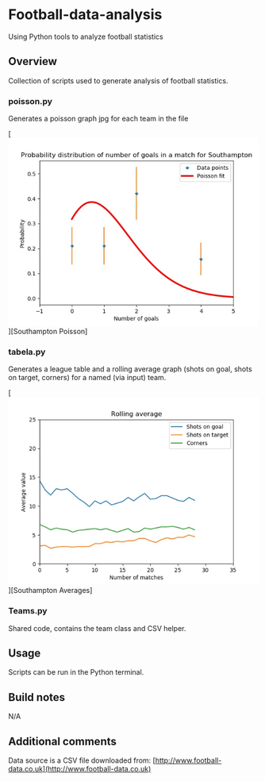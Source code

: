 # Football-data-analysis
Using Python tools to analyze football statistics

## Overview
Collection of scripts used to generate analysis of football statistics.

### poisson.py
Generates a poisson graph jpg for each team in the file

[![Southampton Poisson](/outputs/examples/Southampton.jpg?raw=true)][Southampton Poisson]

### tabela.py
Generates a league table and a rolling average graph (shots on goal, shots on target, corners) for a named (via input) team.

[![Southampton Averages](/outputs/examples/Southampton_avg.jpg?raw=true)][Southampton Averages]

### Teams.py
Shared code, contains the team class and CSV helper.

## Usage
Scripts can be run in the Python terminal.

## Build notes
N/A

## Additional comments

Data source is a CSV file downloaded from: [http://www.football-data.co.uk](http://www.football-data.co.uk)
